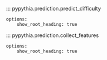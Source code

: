 
::: pypythia.prediction.predict_difficulty

    options:
        show_root_heading: true

::: pypythia.prediction.collect_features

    options:
        show_root_heading: true
